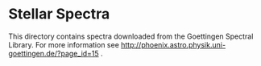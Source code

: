 # Stellar Spectra

This directory contains spectra downloaded from the Goettingen Spectral Library. For more information see http://phoenix.astro.physik.uni-goettingen.de/?page_id=15 .